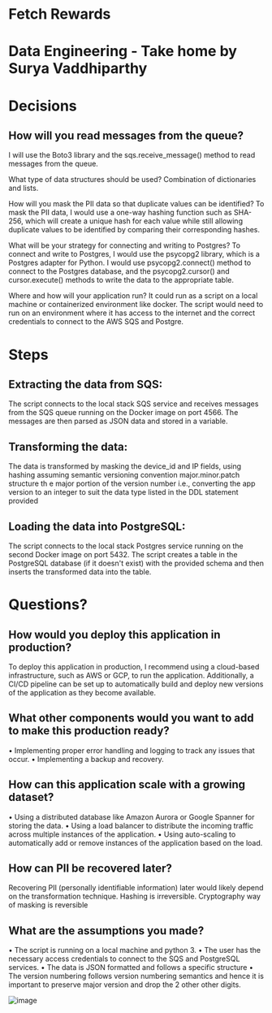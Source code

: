 # Fetch Rewards 
# Data Engineering - Take home by Surya Vaddhiparthy 

# Decisions

## How will you read messages from the queue?
I will use the Boto3 library and the sqs.receive_message() method to read messages from the queue.

What type of data structures should be used?
Combination of dictionaries and lists.

How will you mask the PII data so that duplicate values can be identified?
To mask the PII data, I would use a one-way hashing function such as SHA-256, which will create a unique hash for each value while still allowing duplicate values to be identified by comparing their corresponding hashes.

What will be your strategy for connecting and writing to Postgres?
To connect and write to Postgres, I would use the psycopg2 library, which is a Postgres adapter for Python. I would use psycopg2.connect() method to connect to the Postgres database, and the psycopg2.cursor() and cursor.execute() methods to write the data to the appropriate table.

Where and how will your application run?
It could run as a script on a local machine or containerized environment like docker. The script would need to run on an environment where it has access to the internet and the correct credentials to connect to the AWS SQS and Postgre.



# Steps

## Extracting the data from SQS:
The script connects to the local stack SQS service and receives messages from the SQS queue running on the Docker image on port 4566. The messages are then parsed as JSON data and stored in a variable.

## Transforming the data:
The data is transformed by masking the device_id and IP fields, using hashing
assuming semantic versioning convention major.minor.patch structure
th e major portion of the version number i.e., converting the app version to an integer to suit the data type listed in the DDL statement provided 

## Loading the data into PostgreSQL:
The script connects to the local stack Postgres service running on the second Docker image on port 5432. The script creates a table in the PostgreSQL database (if it doesn't exist) with the provided schema and then inserts the transformed data into the table.






# Questions?

## How would you deploy this application in production?
To deploy this application in production, I recommend using a cloud-based infrastructure, such as AWS or GCP, to run the application. Additionally, a CI/CD pipeline can be set up to automatically build and deploy new versions of the application as they become available.

## What other components would you want to add to make this production ready?
•	Implementing proper error handling and logging to track any issues that occur.
•	Implementing a backup and recovery.

## How can this application scale with a growing dataset?
•	Using a distributed database like Amazon Aurora or Google Spanner for storing the data.
•	Using a load balancer to distribute the incoming traffic across multiple instances of the application.
•	Using auto-scaling to automatically add or remove instances of the application based on the load.

## How can PII be recovered later?
Recovering PII (personally identifiable information) later would likely depend on the transformation technique. Hashing is irreversible. Cryptography way of masking is reversible

## What are the assumptions you made?
•	The script is running on a local machine and python 3.
•	The user has the necessary access credentials to connect to the SQS and PostgreSQL services.
•	The data is JSON formatted and follows a specific structure
• The version numbering follows version numbering semantics and hence it is important to preserve major version and drop the 2 other other digits.

![image](https://user-images.githubusercontent.com/63428490/212529052-7281d2d0-4a2b-4a56-8b5d-8d8804d1fdc8.png)
